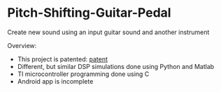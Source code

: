 # Pitch-Shifting-Guitar-Pedal
Create new sound using an input guitar sound and another instrument

Overview:
* This project is patented: [patent](../Pitch-Shifting-Guitar-Pedal/pat9318086Miller.pdf)
* Different, but similar DSP simulations done using Python and Matlab
* TI microcontroller programming done using C
* Android app is incomplete
